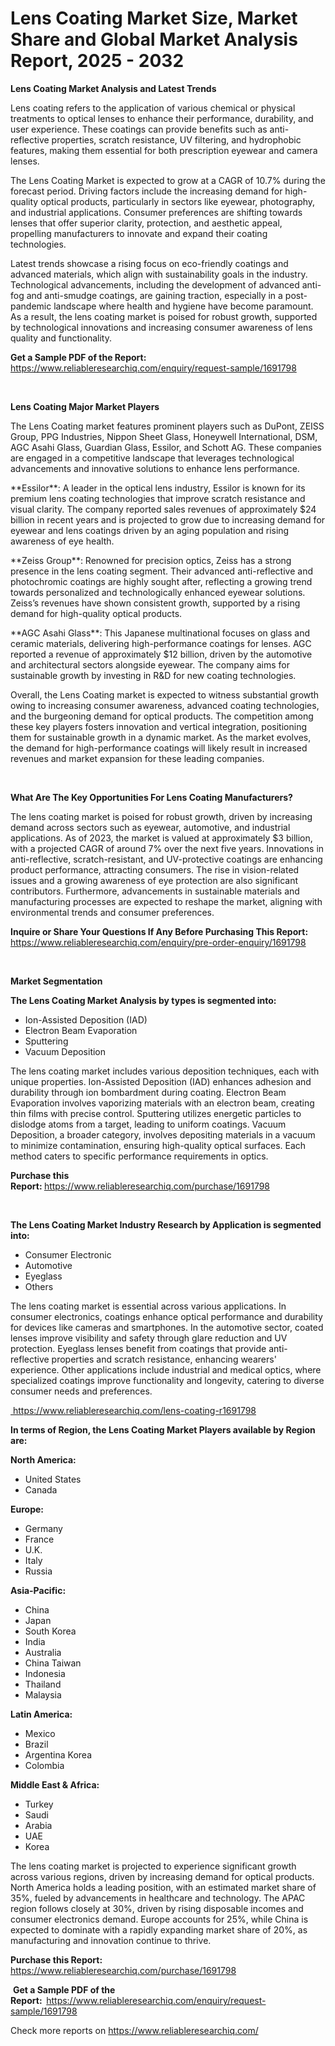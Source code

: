 <p><h1>Lens Coating Market Size, Market Share and Global Market Analysis Report, 2025 - 2032</h1></p><p><strong>Lens Coating Market Analysis and Latest Trends</strong></p>
<p><p>Lens coating refers to the application of various chemical or physical treatments to optical lenses to enhance their performance, durability, and user experience. These coatings can provide benefits such as anti-reflective properties, scratch resistance, UV filtering, and hydrophobic features, making them essential for both prescription eyewear and camera lenses.</p><p>The Lens Coating Market is expected to grow at a CAGR of 10.7% during the forecast period. Driving factors include the increasing demand for high-quality optical products, particularly in sectors like eyewear, photography, and industrial applications. Consumer preferences are shifting towards lenses that offer superior clarity, protection, and aesthetic appeal, propelling manufacturers to innovate and expand their coating technologies. </p><p>Latest trends showcase a rising focus on eco-friendly coatings and advanced materials, which align with sustainability goals in the industry. Technological advancements, including the development of advanced anti-fog and anti-smudge coatings, are gaining traction, especially in a post-pandemic landscape where health and hygiene have become paramount. As a result, the lens coating market is poised for robust growth, supported by technological innovations and increasing consumer awareness of lens quality and functionality.</p></p>
<p><strong>Get a Sample PDF of the Report:&nbsp;</strong> <a href="https://www.reliableresearchiq.com/enquiry/request-sample/1691798?utm_campaign=1144&utm_medium=2&utm_source=Github&utm_content=ia&utm_term=07012025&utm_id=lens-coating">https://www.reliableresearchiq.com/enquiry/request-sample/1691798</a></p>
<p>&nbsp;</p>
<p><strong>Lens Coating Major Market Players</strong></p>
<p><p>The Lens Coating market features prominent players such as DuPont, ZEISS Group, PPG Industries, Nippon Sheet Glass, Honeywell International, DSM, AGC Asahi Glass, Guardian Glass, Essilor, and Schott AG. These companies are engaged in a competitive landscape that leverages technological advancements and innovative solutions to enhance lens performance.</p><p>**Essilor**: A leader in the optical lens industry, Essilor is known for its premium lens coating technologies that improve scratch resistance and visual clarity. The company reported sales revenues of approximately $24 billion in recent years and is projected to grow due to increasing demand for eyewear and lens coatings driven by an aging population and rising awareness of eye health.</p><p>**Zeiss Group**: Renowned for precision optics, Zeiss has a strong presence in the lens coating segment. Their advanced anti-reflective and photochromic coatings are highly sought after, reflecting a growing trend towards personalized and technologically enhanced eyewear solutions. Zeiss’s revenues have shown consistent growth, supported by a rising demand for high-quality optical products.</p><p>**AGC Asahi Glass**: This Japanese multinational focuses on glass and ceramic materials, delivering high-performance coatings for lenses. AGC reported a revenue of approximately $12 billion, driven by the automotive and architectural sectors alongside eyewear. The company aims for sustainable growth by investing in R&D for new coating technologies.</p><p>Overall, the Lens Coating market is expected to witness substantial growth owing to increasing consumer awareness, advanced coating technologies, and the burgeoning demand for optical products. The competition among these key players fosters innovation and vertical integration, positioning them for sustainable growth in a dynamic market. As the market evolves, the demand for high-performance coatings will likely result in increased revenues and market expansion for these leading companies.</p></p>
<p>&nbsp;</p>
<p><strong>What Are The Key Opportunities For Lens Coating Manufacturers?</strong></p>
<p><p>The lens coating market is poised for robust growth, driven by increasing demand across sectors such as eyewear, automotive, and industrial applications. As of 2023, the market is valued at approximately $3 billion, with a projected CAGR of around 7% over the next five years. Innovations in anti-reflective, scratch-resistant, and UV-protective coatings are enhancing product performance, attracting consumers. The rise in vision-related issues and a growing awareness of eye protection are also significant contributors. Furthermore, advancements in sustainable materials and manufacturing processes are expected to reshape the market, aligning with environmental trends and consumer preferences.</p></p>
<p><strong>Inquire or Share Your Questions If Any Before Purchasing This Report:</strong> <a href="https://www.reliableresearchiq.com/enquiry/pre-order-enquiry/1691798?utm_campaign=1144&utm_medium=2&utm_source=Github&utm_content=ia&utm_term=07012025&utm_id=lens-coating">https://www.reliableresearchiq.com/enquiry/pre-order-enquiry/1691798</a></p>
<p>&nbsp;</p>
<p><strong>Market Segmentation</strong></p>
<p><strong>The Lens Coating Market Analysis by types is segmented into:</strong></p>
<p><ul><li>Ion-Assisted Deposition (IAD)</li><li>Electron Beam Evaporation</li><li>Sputtering</li><li>Vacuum Deposition</li></ul></p>
<p><p>The lens coating market includes various deposition techniques, each with unique properties. Ion-Assisted Deposition (IAD) enhances adhesion and durability through ion bombardment during coating. Electron Beam Evaporation involves vaporizing materials with an electron beam, creating thin films with precise control. Sputtering utilizes energetic particles to dislodge atoms from a target, leading to uniform coatings. Vacuum Deposition, a broader category, involves depositing materials in a vacuum to minimize contamination, ensuring high-quality optical surfaces. Each method caters to specific performance requirements in optics.</p></p>
<p><strong>Purchase this Report:&nbsp;</strong><a href="https://www.reliableresearchiq.com/purchase/1691798?utm_campaign=1144&utm_medium=2&utm_source=Github&utm_content=ia&utm_term=07012025&utm_id=lens-coating">https://www.reliableresearchiq.com/purchase/1691798</a></p>
<p>&nbsp;</p>
<p><strong>The Lens Coating Market Industry Research by Application is segmented into:</strong></p>
<p><ul><li>Consumer Electronic</li><li>Automotive</li><li>Eyeglass</li><li>Others</li></ul></p>
<p><p>The lens coating market is essential across various applications. In consumer electronics, coatings enhance optical performance and durability for devices like cameras and smartphones. In the automotive sector, coated lenses improve visibility and safety through glare reduction and UV protection. Eyeglass lenses benefit from coatings that provide anti-reflective properties and scratch resistance, enhancing wearers' experience. Other applications include industrial and medical optics, where specialized coatings improve functionality and longevity, catering to diverse consumer needs and preferences.</p></p>
<p><a href="https://www.reliableresearchiq.com/lens-coating-r1691798?utm_campaign=1144&utm_medium=2&utm_source=Github&utm_content=ia&utm_term=07012025&utm_id=lens-coating">&nbsp;https://www.reliableresearchiq.com/lens-coating-r1691798</a></p>
<p><strong>In terms of Region, the Lens Coating Market Players available by Region are:</strong></p>
<p>
    <p> <strong> North America: </strong>
        <ul>
            <li>United States</li>
            <li>Canada</li>
        </ul>
        </p> 
    <p> <strong> Europe: </strong>
        <ul>
            <li>Germany</li>
            <li>France</li>
            <li>U.K.</li>
            <li>Italy</li>
            <li>Russia</li>
        </ul>
        </p> 
    <p> <strong> Asia-Pacific: </strong>
        <ul>
            <li>China</li>
            <li>Japan</li>
            <li>South Korea</li>
            <li>India</li>
            <li>Australia</li>
            <li>China Taiwan</li>
            <li>Indonesia</li>
            <li>Thailand</li>
            <li>Malaysia</li>
        </ul>
        </p> 
    <p> <strong> Latin America: </strong>
        <ul>
            <li>Mexico</li>
            <li>Brazil</li>
            <li>Argentina Korea</li>
            <li>Colombia</li>
        </ul>
        </p> 
    <p> <strong> Middle East & Africa: </strong>
        <ul>
            <li>Turkey</li>
            <li>Saudi</li>
            <li>Arabia</li>
            <li>UAE</li>
            <li>Korea</li>
        </ul>
    </p>
    </p>
<p><p>The lens coating market is projected to experience significant growth across various regions, driven by increasing demand for optical products. North America holds a leading position, with an estimated market share of 35%, fueled by advancements in healthcare and technology. The APAC region follows closely at 30%, driven by rising disposable incomes and consumer electronics demand. Europe accounts for 25%, while China is expected to dominate with a rapidly expanding market share of 20%, as manufacturing and innovation continue to thrive.</p></p>
<p><strong>Purchase this Report: </strong><a href="https://www.reliableresearchiq.com/purchase/1691798?utm_campaign=1144&utm_medium=2&utm_source=Github&utm_content=ia&utm_term=07012025&utm_id=lens-coating">https://www.reliableresearchiq.com/purchase/1691798</a></p>
<p>&nbsp;<strong>Get a Sample PDF of the Report:&nbsp;&nbsp;</strong><a href="https://www.reliableresearchiq.com/enquiry/request-sample/1691798?utm_campaign=1144&utm_medium=2&utm_source=Github&utm_content=ia&utm_term=07012025&utm_id=lens-coating">https://www.reliableresearchiq.com/enquiry/request-sample/1691798</a></p>
<p><strong></strong></p>
<p>Check more reports on <a href="https://www.reliableresearchiq.com/?utm_campaign=1144&utm_medium=2&utm_source=Github&utm_content=ia&utm_term=07012025&utm_id=lens-coating">https://www.reliableresearchiq.com/</a></p>